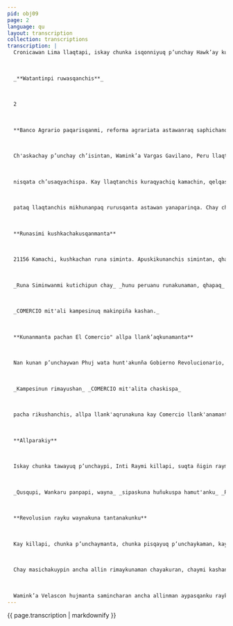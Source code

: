 ```yaml
---
pid: obj09
page: 2
language: qu
layout: transcription
collection: transcriptions
transcription: |
  Cronicawan Lima llaqtapi, iskay chunka isqonniyuq p’unchay Hawk’ay kusi killa, 1975 watapi.
  
  
  
  _**Watantinpi ruwasqanchis**_
  
  
  
  2
  
  
  
  **Banco Agrario paqarisqanmi, reforma agrariata astawanraq saphichanqa**
  
  
  
  Ch'askachay p’unchay ch’isintan, Wamink’a Vargas Gavilano, Peru llaqtanchista llanllarichin Banco Agrario pagarimusqanta riqsichiwaspanchis. Chay tutan Wamink'a Amilcan Vargas Gavilano; Wamink’a Gallegos Venero, chaymanta Wamink’a RafaelHoyos hubio willkarqakunawan kushkachakuspa reqsichiwanchis, chunka pisqayuq waranqa hunu suliswan, Banco Agrario pagarimusqanta, ñawpaq Banco de Fomento Agropecuario
  
  
  
  nisqata ch’usaqyachispa. Kay llaqtanchis kuraqyachiq kamachin, qelqasqa kashan EL PERUANO mit'alipi 21227 yupayniyuqwan. Wamink’a Amilcar Vargas Gavilano, chay kamachita reqsichispa nimun lliw eru llaqtanchispaq, Banco de Fomento Agropecuario, Banco Agrarioman t'ijrakusqanmi, Reforma Agrariata saphichanqa, hinaspa ñawparichinqa, kayñawpariymi kashan Revolucion Peruana purisqanman hina kamasqa, hinas
  
  
  
  pataq llaqtanchis mikhunanpaq rurusqanta astawan yanaparinqa. Chay ch’askachay : tutan nimullantaq, Banco Agrarioq qulgenmanta rimaspa, aswan ñawpaqtaraqmi qulqinta mahanqa, mikhuna ruruchisqanchis yapakunanpaq, llapallan llaqtanchispi tiyaqkuna samilla tiyananchispaq.u. Ancha allinpagmi kay kamachiriqsisqanchis sayarimun, ñan pagaris qanmanta pachaha kuraqyakushan llaqtaq yarqayninta amachaspa sayariqtin, ama yarqaypi llaqta runakuna muchunanpaq, amallataq llaqtanchispi chikanpas yarqay unquy reqsikunanpaq.c. Ancha runa masinpi yuyaq kamachiqkuhallan, kay hina kamachita quykuwasunman, chaytaqmi yachachiwashanchis, sapa thaski Revolusiun qusqan hina, runapi hamut'asqanta, llaqtaq runanpi yuyaymanasqanta. Kaymi kunankama mikhuna pisiqta ch’usaqyachinqa astawanraq ruruchispa, amaña wawakuna yarqaymanta waqanankupaq, ininchismi hinata, wawakunapaqtaq kay Revolusiun ruwakushan chayqa, paykunallapaqtaq kaymusoq kamachipas sayarishan. Kay kamachi sayariqmi, ReformaAgrariata astawanraq saphichanqa, astawanraq puririchinqa, alpapi llank aq runakunaman qolqita mañaykuspa, allinta allpankuta, allinta chajrankuta ruruchinankupaq. Kay Banco Agrario niwasqanchismi, lliw Peru Suyuntinpi mirarinqa wasinta kicharispa; hinaspataq manaña qayna pacha hinachu, llank aqkuna Bancokama puririmunqaku, kunanqa Bancupi llank aqkunan chajra uank aqkunaman rinqa. Kay hina hamut'ayllan hatunta puririchiswanchis, chaymi runayasqanchista sut'ichashan, chayllataqmi, kay Revoluciun Peruanaqallin ruwasqanta ñawinchisman sayarichishan. Kay kamachin ñawpaqman p’itarichiwanchis, ama hayk’aqpas qhepa kawsayman kutirinanchispaq.
  
  
  
  **Runasimi kushkachakusqanmanta**
  
  
  
  21156 Kamachi, kushkachan runa siminta. Apuskikunanchis simintan, qhapaq yachayninta riqsichinku, allin kawsayninta riqsichispa, chaymi llaqtanchis rayku aswanchasqa rayku.u. Sichus imayna Gobierno Revolusionariuq Kamachinkuna, Peru suyuq qhapaqkay uyanta allinman t'ijrarishan, hinaspataq aswan ancha allin masichayman, ch’ulla masichayman qhawasqa kashanku chayqa, Runa simiq kushkachakusqanmi sut'ichay hunu, hunu llaqtamasi runakunaman Runasimi kutichipuyta, tawa pachaj pisqa chunka watan paykuna hawasimiman kasukuspa, rimaynin ñit'isqa karan, nit'iqninchiskunaw munasqanman hina. Chaymanta, Runa Siminwanmi kutichipun chay hunu peruanu runakunaman, qhapaq yachaypi wiñay atiyninta, llaqtanchispa imaymana ruwasqanpi masichakunanpaq, astawanraq yachayninkuta huñunanpaq yanaparikun, qunqay kallpawan p’uchukashaqtinña. Runasimipaq, hark’aq llasayninmi españolkunaq kamachisqan rayku kamasqa karan Tupaq Amaru hatarisqan rayku, manan hayk aqpas uqariskachu karan, as q’oñi unu hinallan munaykuna karan. Ichaqa, unaypaqmi wakichasqa karan, Peru suyu ñit'iqkunaq makin hina kaqtin, kanpisinu runa t'usutusqalla kananpaq musuq kamachi hina sayariqtin. Ichaqa, kay t'usturiyta, kay hark'akuyta wasapaspan runasimi kawsaranraq, rimasqanpi kallpanta qhawachispa, llaqtanchis yachayninta qhawachispa.. Kay runasimi kushkachakusqanmi, Reforma Agrariaq qhepanta, aswan allin Kamachi rikhurishan, pay kikinwan tarikusqan rayku, yachaynin sayariqtin rayku."
  
  
  
  _Runa Siminwanmi kutichipun chay_ _hunu peruanu runakunaman, qhapaq_ _yachayninta_.
  
  
  
  _COMERCIO mit'ali kampesinuq makinpiña kashan._
  
  
  
  **Kunanmanta pachan El Comercio" allpa llank’aqkunamanta**
  
  
  
  Nan kunan p’unchaywan Phuj wata hunt'akunña Gobierno Revolucionario, llapan llaqtanchispi, qhatukuq mit'alikunan masichasqa runakunaman qukunga nisqanmanta. Chay p’unchaymanta pachan, awqakuna qaynakama rimariyninta tiqsintinpi muyuchiqku, manan hinachu kanqa, manan sut'ichukanqa; llulla kamachillan nispa. Kunan p’unchayñataq hatunkaray sunqonchispi chaskinchis, "El Comercio" mit'ali allpallank'aq , runakunaman, allpa llank’aq makinkuman qosqakaqtin. Manañan pipas llulla kamachin, niyta atinmanchu, intihina hatunkaraymi, sutilla sayarishan, llapa awqakuna upallananpaq. Kunan p’unchayllataq Gobiernunchis niwasqanchis hunt'asqa, kashan, ñan kanpesino runakuna, ñan allpa llank'aq runakuna mit'aliyuqna, ñan Comercioyuqña kanku. Wiraqucha Hector Comejo Chávez, El Comercio Umalliq hina, Gobiernonchis munasqanhina, kay mit'aliq kaqninkunata Consejo Directivo de la Asociación Civil "El Comercio" umalliqninman Alex Noriega Montero wayqenchisman quykun, chay raymipin kallantaq Ingeniero Benjamin Samanez Concha, Ministerio de Agriculturamanta. Chaypin, Wiraqucha Héctor Conejo Chávez, hinata rimarimun: "Kunan hina qayna watapin, Peru llaqtanchi ukhuta, lliw America Suyuta, teqsintinta, willakuyninchis kuyurichishaqtin, mit'alikunan llank aqkunapaq kanqa nispa; ashka runakuna karanku, mana mispa chaskiqkuna, asikuywan chaskiqkuna, phiñarikuywan chaskiqkuna, mana kallpayuq hina chaskiqkuna, mancharikuywan chaskiqkuna; paykuanan niranku, mananhayk’aqpas chayamunqachu nispi . Rimaspanmi hinata yaparimun, kikin llaqtanchispin, hawallaqtapipas karanmi kay Gobierno kamachisqanta llullumanta tunpaqkuna; ichataqmi kunan
  
  
  
  _Kampesinun rimayushan_ _COMERCIO mit'alita chaskispa_
  
  
  
  pacha rikushanchis, allpa llank'aqrunakuna kay Comercio llank'anamanta kaqninta hap’isqanta". "Manan castellano simipi burócrata nisqanchis p’achawanchu kay runakuna kashanku, kikin allpa llak aqkunan kashanku, paykunan chajra yapyqkuna kashanku. Paykunan allpa ruruchiqkuna kashanku. Paykunatan kaymit'alita quykunchis, iskay ñigen mit'a puririnanpag". Hinatan kallpachaspa rimaykuran. Chay rimasqanpin rikuchiwallanchistaq ichaqa manan sanp’allachu kay hina ruwayqa kanqa, ancha sasan kanqa, arwikunaqa kanqan, ñawpaq wata hina, hinallataq ima arwitapas paskarisun, ima sasa kaytapas puririchisun. Hinallatataq añanchakuni, llapallan ñuqawan llank’aq runakunata, paykunan kashanku Jorge Bolaños Ramirez, Ezio Parodi, Deifilio Bobbio Alejos llank'aqkuna.n Chaymanta Alex Noriega Montero, añanchakunanpaq rimasqanpi nimun, ñoqawan llankaqkunan ancha kallpawan kutichisaqku, kunan iñiynikichista, hinaspa nillantaq, allpa llank’aqkunan, El Comercio llank’aqkunawan kushkalla llank’asaqku, yanaparikuspa, kay mit'alimanta Peru llaqtanchismanta, tiqsintinmanta aswan allin mit'alita ruwanaykupaq. Yachachisaqkun raphinkupi, llapallan llaqtanchis runakunaman, ancha allin ch’uya simipi. Hinatan nimun.
  
  
  
  **Allparakiy**
  
  
  
  Iskay chunka tawayuq p’unchaypi, Inti Raymi killapi, suqta ñigin rayminta Reforma Agragria Kamachiy hunt’ashaqtin, lliw llaqtanchiskunapi, Peru suyuntinpi, pisqa pachaj waranqa hectariasta allpata rakirikun.. Kay allpa rakiymanmi llaqtanchista kamachiqkuna riranku, paykunan kamáchisqa karanku Contratos de Adjudicación qunankupaq; chay qilqakunan ancha kusikuywan chaskisqa karan, empresakunapi masichasqa. Kay ruwaymi, Reforma Agrariaq sut'illa hunt'achikusqanwanmi, qhawashiwashanchis ancha ukhupi chajra llank’ana t'ijrakuyninta, hinaspataq qhawachiwanchis astawanraq ukhunpikama pacha t'ijrakushasqanta. Allpata chaskispanku, chajra llank’aq runakuna, llaqtantinwan, kayRevulusiunwan manu rikhurisqankuta, hinspataq ninku ancha allin llank’ay munayninkuta, chajrakuna wiñananpaq, ruruchisqanku astawanraq yapakunanpaq.
  
  
  
  _Qusqupi, Wankaru panpapi, wayna_ _sipaskuna huñukuspa hamut'anku_ _Revolusiun Peruana qhapaqyananpaq._
  
  
  
  **Revolusiun rayku waynakuna tantanakunku**
  
  
  
  Kay killapi, chunka p’unchaymanta, chunka pisqayuq p’unchaykaman, kay 1975 watapin Quspu, markakunapi Convención Nacional de Jóvenes Campesinos de la Juventud Revolucionaria masichakuyruwakuran. Kay kanpesinu peruano yupaychana huñunakuymi, Wankaru Feria panpapi qallariran, Qusqu llaqtapi kaykillapi chunka p’unchaypi, chay qhipamantan, iskay pachaj chay huñunakuyman chayaq runakunan Paucartambo llaqtaman puririranku, manchanaraq huñunakuyninpin, Liga Agraria "Miguel Quispe" ruwasqan, sullullchanku Revolusiunninchisman sayapayayninta, hinaspataq Wamink’a Juan Velasco Alvarodomanpas. Ponclusiones nisqata haywaykuranku.
  
  
  
  Chay masichakuypin ancha allin rimaykunaman chayakuran, chaymi kashan, Revulusiun Peruanaq tiqsinkunata riqsichiy, Confederación Nacional Agrariaman sayapayanan, mashki kawsayninkutaña Revulusiun raykuquspapas. " Chunka tawayuq p’unchaypin, kay masichakuy tukupuran, Urkos llaqtapi, chaypin Wamink’a Velasco qilqa apachisqanta qhawanchakuran, chaypin kamachiqninchis samicharan kay waynakunata, masichakusqanku raykutaq saminchallarantaq. P'uchukaytaq, iskay chunka iskayniyuq p’unchaypi, Lima llaqtapi, kayRevolusiun umalliqninta waturkuranku, hinapa rimaypi chayasqankuman.
  
  
  
  Wamink’a Velascon hujmanta samincharan ancha allinman aypasqanku rayku, hinaspata niykuran "Peru llaqtanchispa awqankunan revolusiunninchis saphichakunata manchanku. Peruano runakunataq ninchis Revolusiunmi aswan kallpayuqta ruwawanchis, astawanraqtaq qispichiwanchis".
---
```


{{ page.transcription | markdownify }}
